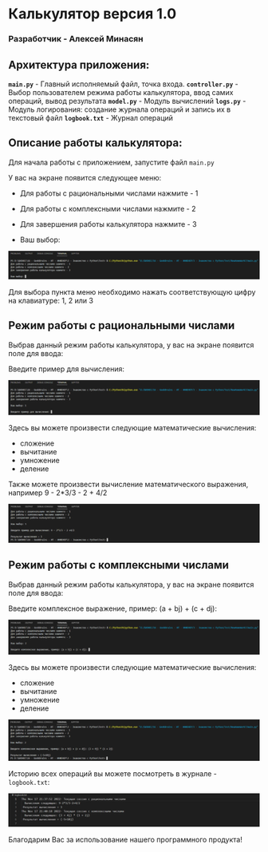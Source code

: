 # Калькулятор версия 1.0
### Разработчик - Алексей Минасян

## Архитектура приложения:

__`main.py`__ - Главный исполняемый файл, точка входа. 
__`controller.py`__ - Выбор пользователем режима работы калькулятора, ввод самих операций, вывод результата
__`model.py`__ - Модуль вычислений
__`logs.py`__ - Модуль логирования: создание журнала операций и запись их в текстовый файл
__`logbook.txt`__ - Журнал операций

## Описание работы калькулятора:

Для начала работы с приложением, запустите файл `main.py`

У вас на экране появится следующее меню:
- Для работы с рациональными числами нажмите - 1
- Для работы с комплексными числами нажмите - 2
- Для завершения работы калькулятора нажмите - 3

- Ваш выбор: 

![Пример](pic1.jpg)

Для выбора пункта меню необходимо нажать соответствующую цифру на клавиатуре: 1, 2 или 3

## Режим работы с рациональными числами

Выбрав данный режим работы калькулятора, у вас на экране появится поле для ввода:

Введите пример для вычисления:

![Пример](pic2.jpg)

Здесь вы можете произвести следующие математические вычисления:
- сложение
- вычитание
- умножение
- деление

Также можете произвести вычисление математического выражения, например 9 - 2*3/3 - 2 + 4/2

![Пример](pic3.jpg)

## Режим работы с комплексными числами

Выбрав данный режим работы калькулятора, у вас на экране появится поле для ввода:

Введите комплексное выражение, пример: (a + bj) + (c + dj):

![Пример](pic4.jpg)

Здесь вы можете произвести следующие математические вычисления:
- сложение
- вычитание
- умножение
- деление

![Пример](pic5.jpg)

Историю всех операций вы можете посмотреть в журнале - `logbook.txt`:

![Пример](pic6.jpg)

Благодарим Вас за использование нашего программного продукта!